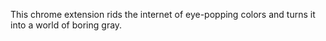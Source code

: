 This chrome extension rids the internet of eye-popping colors and turns it
into a world of boring gray.

